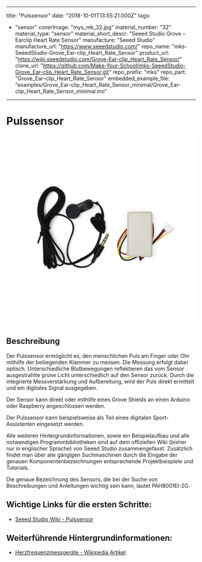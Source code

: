 
---
title: "Pulssensor"
date: "2018-10-01T13:55:21.000Z"
tags: 
  - "sensor"
coverImage: "mys_mk_32.jpg"
material_number: "32"
material_type: "sensor"
material_short_descr: "Seeed Studio Grove – Earclip Heart Rate Sensor"
manufacture: "Seeed Studio"
manufacture_url: "https://www.seeedstudio.com/"
repo_name: "mks-SeeedStudio-Grove_Ear-clip_Heart_Rate_Sensor"
product_url: "https://wiki.seeedstudio.com/Grove-Ear-clip_Heart_Rate_Sensor/"
clone_url: "https://github.com/Make-Your-School/mks-SeeedStudio-Grove_Ear-clip_Heart_Rate_Sensor.git"
repo_prefix: "mks"
repo_part: "Grove_Ear-clip_Heart_Rate_Sensor"
embedded_example_file: "examples/Grove_Ear-clip_Heart_Rate_Sensor_minimal/Grove_Ear-clip_Heart_Rate_Sensor_minimal.ino"
---


# Pulssensor

![Pulssensor](./mys_mk_32.jpg)

## Beschreibung
Der Pulssensor ermöglicht es, den menschlichen Puls am Finger oder Ohr mithilfe der beiliegenden Klammer zu messen. Die Messung erfolgt dabei optisch. Unterschiedliche Blutbewegungen reflektieren das vom Sensor ausgestrahlte grüne Licht unterschiedlich auf den Sensor zurück. Durch die integrierte Messverstärkung und Aufbereitung, wird der Puls direkt ermittelt und ein digitales Signal ausgegeben.

Der Sensor kann direkt oder mithilfe eines Grove Shields an einen Arduino oder Raspberry angeschlossen werden.

Der Pulssensor kann beispielsweise als Teil eines digitalen Sport-Assistenten eingesetzt werden.

Alle weiteren Hintergrundinformationen, sowie ein Beispielaufbau und alle notwendigen Programmbibliotheken sind auf dem offiziellen Wiki (bisher nur in englischer Sprache) von Seeed Studio zusammengefasst. Zusätzlich findet man über alle gängigen Suchmaschinen durch die Eingabe der genauen Komponentenbezeichnungen entsprechende Projektbeispiele und Tutorials.

Die genaue Bezeichnung des Sensors, die bei der Suche von Beschreibungen und Anleitungen wichtig sein kann, lautet PAH8001EI-2G.

<!-- infolist -->

<!-- infolists -->
## Wichtige Links für die ersten Schritte:

- [Seeed Studio Wiki - Pulssensor](https://wiki.seeedstudio.com/Grove-Ear-clip_Heart_Rate_Sensor/)

## Weiterführende Hintergrundinformationen:

- [Herzfrequenzmessgeräte - Wikipedia Artikel](https://de.wikipedia.org/wiki/Herzfrequenzmessger%C3%A4t)



